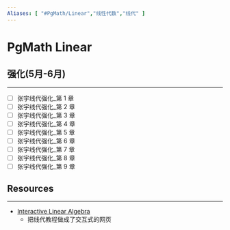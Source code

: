 ```yaml
---
Aliases: [ "#PgMath/Linear","线性代数","线代" ]
---
```

# PgMath Linear

## 强化(5月-6月)
---
- [ ] 张宇线代强化\_第 1 章
- [ ] 张宇线代强化\_第 2 章
- [ ] 张宇线代强化\_第 3 章
- [ ] 张宇线代强化\_第 4 章
- [ ] 张宇线代强化\_第 5 章
- [ ] 张宇线代强化\_第 6 章
- [ ] 张宇线代强化\_第 7 章
- [ ] 张宇线代强化\_第 8 章
- [ ] 张宇线代强化\_第 9 章

## Resources
---
- [Interactive Linear Algebra](https://textbooks.math.gatech.edu/ila/index.html)
	- 把线代教程做成了交互式的网页